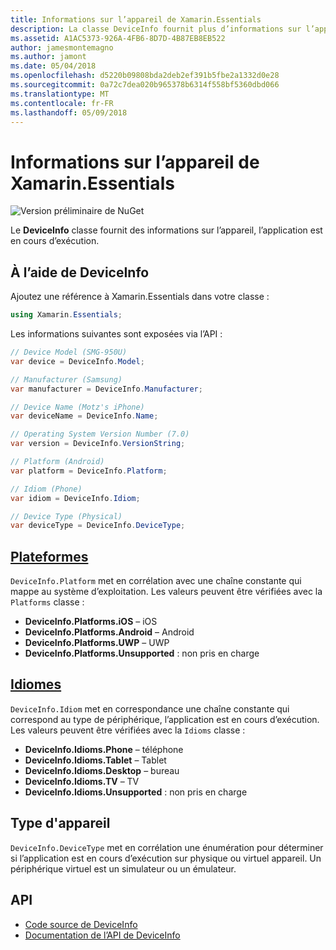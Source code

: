 ```yaml
---
title: Informations sur l’appareil de Xamarin.Essentials
description: La classe DeviceInfo fournit plus d’informations sur l’appareil de l’application est en cours d’exécution.
ms.assetid: A1AC5373-926A-4FB6-8D7D-4B87EB8EB522
author: jamesmontemagno
ms.author: jamont
ms.date: 05/04/2018
ms.openlocfilehash: d5220b09808bda2deb2ef391b5fbe2a1332d0e28
ms.sourcegitcommit: 0a72c7dea020b965378b6314f558bf5360dbd066
ms.translationtype: MT
ms.contentlocale: fr-FR
ms.lasthandoff: 05/09/2018
---
```

# <a name="xamarinessentials-device-information"></a>Informations sur l’appareil de Xamarin.Essentials

![Version préliminaire de NuGet](~/media/shared/pre-release.png)

Le **DeviceInfo** classe fournit des informations sur l’appareil, l’application est en cours d’exécution.

## <a name="using-deviceinfo"></a>À l’aide de DeviceInfo

Ajoutez une référence à Xamarin.Essentials dans votre classe :

```csharp
using Xamarin.Essentials;
```

Les informations suivantes sont exposées via l’API :

```csharp
// Device Model (SMG-950U)
var device = DeviceInfo.Model;

// Manufacturer (Samsung)
var manufacturer = DeviceInfo.Manufacturer;

// Device Name (Motz's iPhone)
var deviceName = DeviceInfo.Name;

// Operating System Version Number (7.0)
var version = DeviceInfo.VersionString;

// Platform (Android)
var platform = DeviceInfo.Platform;

// Idiom (Phone)
var idiom = DeviceInfo.Idiom;

// Device Type (Physical)
var deviceType = DeviceInfo.DeviceType;
```

## <a name="platformsxrefxamarinessentialsdeviceinfoplatforms"></a>[Plateformes](xref:Xamarin.Essentials.DeviceInfo.Platforms)

`DeviceInfo.Platform` met en corrélation avec une chaîne constante qui mappe au système d’exploitation. Les valeurs peuvent être vérifiées avec la `Platforms` classe :

- **DeviceInfo.Platforms.iOS** – iOS
- **DeviceInfo.Platforms.Android** – Android
- **DeviceInfo.Platforms.UWP** – UWP
- **DeviceInfo.Platforms.Unsupported** : non pris en charge

## <a name="idiomsxrefxamarinessentialsdeviceinfoidioms"></a>[Idiomes](xref:Xamarin.Essentials.DeviceInfo.Idioms)

`DeviceInfo.Idiom` met en correspondance une chaîne constante qui correspond au type de périphérique, l’application est en cours d’exécution. Les valeurs peuvent être vérifiées avec la `Idioms` classe :

- **DeviceInfo.Idioms.Phone** – téléphone
- **DeviceInfo.Idioms.Tablet** – Tablet
- **DeviceInfo.Idioms.Desktop** – bureau
- **DeviceInfo.Idioms.TV** – TV
- **DeviceInfo.Idioms.Unsupported** : non pris en charge

## <a name="device-type"></a>Type d'appareil

`DeviceInfo.DeviceType` met en corrélation une énumération pour déterminer si l’application est en cours d’exécution sur physique ou virtuel appareil. Un périphérique virtuel est un simulateur ou un émulateur.

## <a name="api"></a>API

- [Code source de DeviceInfo](https://github.com/xamarin/Essentials/tree/master/Essentials/DeviceInfo)
- [Documentation de l’API de DeviceInfo](xref:Xamarin.Essentials.DeviceInfo)
